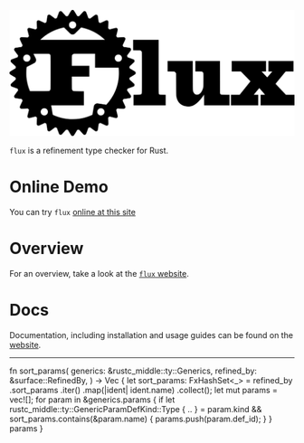 <img
    src="assets/logo-wide.svg"
    alt="flux logo" class="flux-logo">

`flux` is a refinement type checker for Rust.

# Online Demo

You can try `flux` [online at this site](https://flux.programming.systems)

# Overview

For an overview, take a look at the [`flux` website](https://flux-rs.github.io).

# Docs

Documentation, including installation and usage guides can be found on the
[website](https://flux-rs.github.io/flux).

-----
fn sort_params(
    generics: &rustc_middle::ty::Generics,
    refined_by: &surface::RefinedBy,
) -> Vec<DefId> {
    let sort_params: FxHashSet<_> = refined_by
        .sort_params
        .iter()
        .map(|ident| ident.name)
        .collect();
    let mut params = vec![];
    for param in &generics.params {
        if let rustc_middle::ty::GenericParamDefKind::Type { .. } = param.kind &&
           sort_params.contains(&param.name)
        {
            params.push(param.def_id);
        }
    }
    params
}